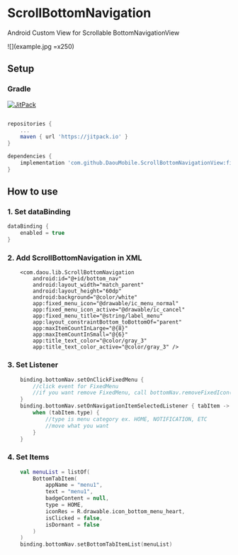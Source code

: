 # ScrollBottomNavigation
Android Custom View for Scrollable BottomNavigationView

![](example.jpg =x250)

## Setup

### Gradle
[![JitPack](https://jitpack.io/v/DaouMobile/ScrollBottomNavigationView.svg)](https://jitpack.io/#DaouMobile/ScrollBottomNavigationView)

```gradle

repositories {
    ...
	maven { url 'https://jitpack.io' }
}

dependencies {
	implementation 'com.github.DaouMobile.ScrollBottomNavigationView:final:1.0.0'
}

```

## How to use

### 1. Set dataBinding
```gradle
dataBinding {
    enabled = true
}
```

### 2. Add ScrollBottomNavigation in XML
```
    <com.daou.lib.ScrollBottomNavigation
        android:id="@+id/bottom_nav"
        android:layout_width="match_parent"
        android:layout_height="60dp"
        android:background="@color/white"
        app:fixed_menu_icon="@drawable/ic_menu_normal"
        app:fixed_menu_icon_active="@drawable/ic_cancel"
        app:fixed_menu_title="@string/label_menu"
        app:layout_constraintBottom_toBottomOf="parent"
        app:maxItemCountInLarge="@{8}"
        app:maxItemCountInSmall="@{6}"
        app:title_text_color="@color/gray_3"
        app:title_text_color_active="@color/gray_3" />
```

### 3. Set Listener
```kotlin
    binding.bottomNav.setOnClickFixedMenu {
        //click event for FixedMenu
        //if you want remove FixedMenu, call bottomNav.removeFixedIcon()
    }
    binding.bottomNav.setOnNavigationItemSelectedListener { tabItem ->
        when (tabItem.type) {
            //type is menu category ex. HOME, NOTIFICATION, ETC
            //move what you want
        }
    }
```

### 4. Set Items
```kotlin
    val menuList = listOf(
        BottomTabItem(
            appName = "menu1",
            text = "menu1",
            badgeContent = null,
            type = HOME,
            iconRes = R.drawable.icon_bottom_menu_heart,
            isClicked = false,
            isDormant = false
        )
    )
    binding.bottomNav.setBottomTabItemList(menuList)
```
